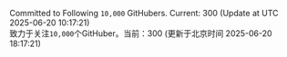 Committed to Following `10,000` GitHubers. Current: <!-- FOLLOWING_COUNT -->300<!-- FOLLOWING_COUNT --> (Update at UTC <!-- LAST_UPDATED -->2025-06-20 10:17:21<!-- LAST_UPDATED -->)<br>
致力于关注`10,000`个GitHuber。当前：<!-- FOLLOWING_COUNT -->300<!-- FOLLOWING_COUNT --> (更新于北京时间 <!-- LAST_UPDATED_CST -->2025-06-20 18:17:21<!-- LAST_UPDATED_CST -->)
